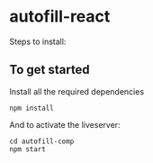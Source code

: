 # autofill-react

Steps to install:

## To get started 

Install all the required dependencies

``` 
npm install
``` 

And to activate the liveserver:

```
cd autofill-comp
npm start
```
